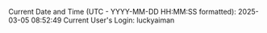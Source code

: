 Current Date and Time (UTC - YYYY-MM-DD HH:MM:SS formatted): 2025-03-05 08:52:49
Current User's Login: luckyaiman
